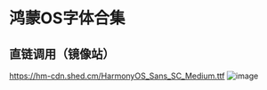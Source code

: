 鸿蒙OS字体合集
===
直链调用（镜像站）
-----
https://hm-cdn.shed.cm/HarmonyOS_Sans_SC_Medium.ttf
![image](https://user-images.githubusercontent.com/53966497/153701359-9ab26e30-87df-4800-be27-214ccf559f9d.png)
